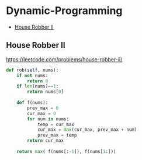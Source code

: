 # Dynamic-Programming

+ [House Robber II](#house-robber-ii)

## House Robber II

https://leetcode.com/problems/house-robber-ii/

```python
def rob(self, nums):
    if not nums:
        return 0
    if len(nums)==1:
        return nums[0]
        
    def f(nums):
        prev_max = 0
        cur_max = 0
        for num in nums:
            temp = cur_max
            cur_max = max(cur_max, prev_max + num)
            prev_max = temp
        return cur_max
        
    return max( f(nums[:-1]), f(nums[1:]))
```